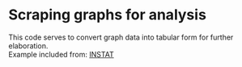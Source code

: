 # Scraping graphs for analysis
This code serves to convert graph data into tabular form for further elaboration. \
Example included from: [INSTAT](https://www.instat.gov.al)
